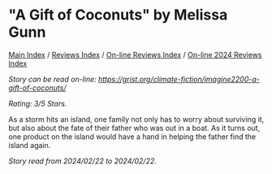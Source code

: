 # "A Gift of Coconuts" by Melissa Gunn

[Main Index](../../../README.md) / [Reviews Index](../../README.md) / [On-line Reviews Index](../README.md) / [On-line 2024 Reviews Index](README.md)

*Story can be read on-line: <https://grist.org/climate-fiction/imagine2200-a-gift-of-coconuts/>*

*Rating: 3/5 Stars.*

As a storm hits an island, one family not only has to worry about surviving it, but also about the fate of their father who was out in a boat. As it turns out, one product on the island would have a hand in helping the father find the island again.

*Story read from 2024/02/22 to 2024/02/22.*
